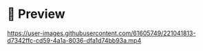 # :movie_camera: Preview

https://user-images.githubusercontent.com/61605749/221041813-d7342ffc-cd59-4a1a-8036-dfa1d74bb93a.mp4

